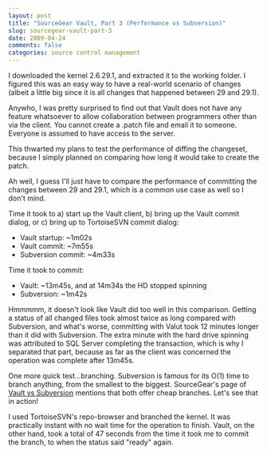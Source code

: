 ```yaml
---
layout: post
title: "SourceGear Vault, Part 3 (Performance vs Subversion)"
slug: sourcegear-vault-part-3
date: 2009-04-24
comments: false
categories: source control management
---
```

I downloaded the kernel 2.6.29.1, and extracted it to the working folder.  I figured this was an easy way to have a real-world scenario of changes (albeit a little big since it is all changes that happened between 29 and 29.1).

Anywho, I was pretty surprised to find out that Vault does not have any feature whatsoever to allow collaboration between programmers other than via the client.  You cannot create a .patch file and email it to someone.  Everyone is assumed to have access to the server.

This thwarted my plans to test the performance of diffing the changeset, because I simply planned on comparing how long it would take to create the patch.

Ah well, I guess I'll just have to compare the performance of committing the changes between 29 and 29.1, which is a common use case as well so I don't mind.

Time it took to a) start up the Vault client, b) bring up the Vault commit dialog, or c) bring up to TortoiseSVN commit dialog:
- Vault startup: ~1m02s
- Vault commit: ~7m55s
- Subversion commit: ~4m33s

Time it took to commit:
- Vault: ~13m45s, and at 14m34s the HD stopped spinning
- Subversion: ~1m42s

Hmmmmm, it doesn't look like Vault did too well in this comparison.  Getting a status of all changed files took almost twice as long compared with Subversion, and what's worse, committing with Valut took 12 minutes longer than it did with Subversion.  The extra minute with the hard drive spinning was attributed to SQL Server completing the transaction, which is why I separated that part, because as far as the client was concerned the operation was complete after 13m45s.

One more quick test...branching.  Subversion is famous for its O(1) time to branch anything, from the smallest to the biggest.  SourceGear's page of [Vault vs Subversion](http://sourcegear.com/vault/vs/subversion/) mentions that both offer cheap branches.  Let's see that in action!

I used TortoiseSVN's repo-browser and branched the kernel.  It was practically instant with no wait time for the operation to finish.  Vault, on the other hand, took a total of 47 seconds from the time it took me to commit the branch, to when the status said "ready" again.
